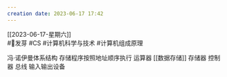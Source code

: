 ```yaml
---
creation date: 2023-06-17 17:42 
---
```

 [[2023-06-17-星期六]]  
 #🌱发芽 #CS #计算机科学与技术 #计算机组成原理

冯·诺伊曼体系结构
存储程序按照地址顺序执行
运算器
[[数据存储]]
存储器
控制器
总线
输入输出设备









